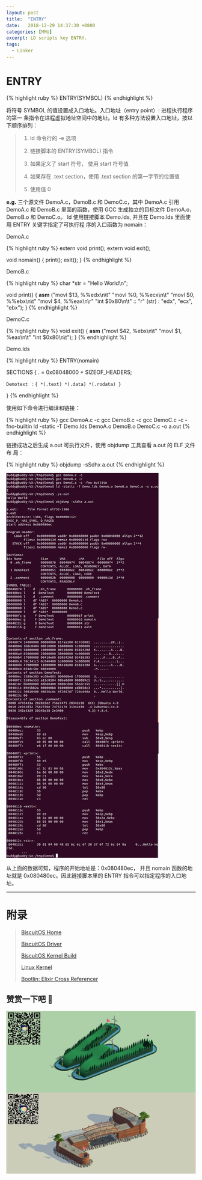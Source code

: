 ```yaml
---
layout: post
title:  "ENTRY"
date:   2018-12-29 14:37:30 +0800
categories: [MMU]
excerpt: LD scripts key ENTRY.
tags:
  - Linker
---
```


# ENTRY

{% highlight ruby %}
ENTRY(SYMBOL)
{% endhighlight %}

将符号 SYMBOL 的值设置成入口地址。入口地址（entry point）:  进程执行程序的第一
条指令在进程虚拟地址空间中的地址。ld 有多种方法设置入口地址，按以下顺序排列：

> 1. ld 命令行的 -e 选项
>
> 2. 链接脚本的  ENTRY(SYMBOL) 指令
>
> 3. 如果定义了 start 符号， 使用 start 符号值
>
> 4. 如果存在 .text section，使用 .text section 的第一字节的位置值
>
> 5. 使用值 0

**e.g.** 三个源文件 DemoA.c，DemoB.c 和 DemoC.c，其中 DemoA.c 引用 DemoA.c 和 
DemoB.c 里面的函数，使用 GCC 生成独立的目标文件 DemoA.o，DemoB.o 和 DemoC.o。 
ld 使用链接脚本 Demo.lds, 并且在 Demo.lds 里面使用 ENTRY 关键字指定了可执行程
序的入口函数为 nomain：

DemoA.c

{% highlight ruby %}
extern void print();
extern void exit();

void nomain()
{
    print();
    exit();
}
{% endhighlight %}

DemoB.c

{% highlight ruby %}
char *str = "Hello World\n";

void print()
{
    __asm__ ("movl $13, %%edx\n\t"
             "movl %0, %%ecx\n\t"
             "movl $0, %%ebx\n\t"
             "movl $4, %%eax\n\r"
             "int $0x80\n\t"
             :: "r" (str) : "edx", "ecx", "ebx");
}
{% endhighlight %}

DemoC.c

{% highlight ruby %}
void exit()
{
    __asm__ ("movl $42, %ebx\n\t"
             "movl $1, %eax\n\t"
             "int $0x80\n\t");
}
{% endhighlight %}

Demo.lds

{% highlight ruby %}
ENTRY(nomain)

SECTIONS
{
    . = 0x08048000 + SIZEOF_HEADERS;

    Demotext ：{ *(.text) *(.data) *(.rodata) }
}
{% endhighlight %}

使用如下命令进行编译和链接：

{% highlight ruby %}
gcc DemoA.c -c
gcc DemoB.c -c
gcc DemoC.c -c -fno-builtin
ld -static -T Demo.lds DemoA.o DemoB.o DemoC.c -o a.out
{% endhighlight %}

链接成功之后生成 a.out 可执行文件，使用 objdump 工具查看 a.out 的 ELF 文件布
局：

{% highlight ruby %}
objdump -sSdhx a.out
{% endhighlight %}

![LD](https://raw.githubusercontent.com/EmulateSpace/PictureSet/master/BiscuitOS/kernel/MMU000488.png)

从上面的数据可知，程序的开始地址是：0x080480ec， 并且 nomain 函数的地址就是 
0x080480ec。因此链接脚本里的 ENTRY 指令可以指定程序的入口地址。

-----------------------------------------------

# <span id="附录">附录</span>

> [BiscuitOS Home](https://biscuitos.github.io/)
>
> [BiscuitOS Driver](https://biscuitos.github.io/blog/BiscuitOS_Catalogue/)
>
> [BiscuitOS Kernel Build](https://biscuitos.github.io/blog/Kernel_Build/)
>
> [Linux Kernel](https://www.kernel.org/)
>
> [Bootlin: Elixir Cross Referencer](https://elixir.bootlin.com/linux/latest/source)

## 赞赏一下吧 🙂

![MMU](https://raw.githubusercontent.com/EmulateSpace/PictureSet/master/BiscuitOS/kernel/HAB000036.jpg)
